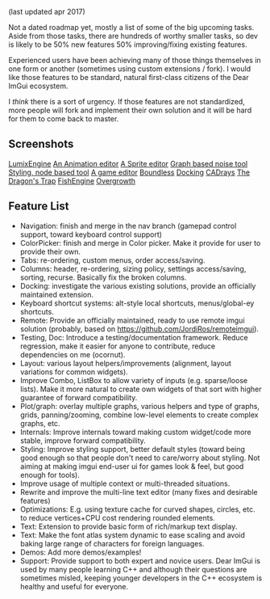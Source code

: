 (last updated apr 2017)

Not a dated roadmap yet, mostly a list of some of the big upcoming tasks.
Aside from those tasks, there are hundreds of worthy smaller tasks, so dev is likely to be 50% new features 50% improving/fixing existing features.

Experienced users have been achieving many of those things themselves in one form or another (sometimes using custom extensions / fork). I would like those features to be standard, natural first-class citizens of the Dear ImGui ecosystem.

I _think_ there is a sort of urgency. If those features are not standardized, more people will fork and implement their own solution and it will be hard for them to come back to master. 

## Screenshots

[LumixEngine](https://cloud.githubusercontent.com/assets/153526/17481789/18b71916-5d7f-11e6-9726-9e17dec1f3b4.png)
[An Animation editor](https://cloud.githubusercontent.com/assets/814772/17825130/ee09ace8-661a-11e6-80b5-c315fa4eaaa6.png)
[A Sprite editor](https://cloud.githubusercontent.com/assets/16607879/25135067/8d2c8864-2451-11e7-904e-e525e2736417.png)
[Graph based noise tool](https://cloud.githubusercontent.com/assets/577713/24189405/175f3a86-0ee5-11e7-8302-768de7fc2a16.png)
[Styling, node based tool](https://cloud.githubusercontent.com/assets/12642134/23952212/fa85c398-0990-11e7-8621-b1adbb71fab5.jpg)
[A game editor](https://cloud.githubusercontent.com/assets/4952023/13963091/3f8caedc-f021-11e5-8709-90c8ea7df1c0.png)
[Boundless](https://cloud.githubusercontent.com/assets/8225057/17051226/d37e7f86-4ff7-11e6-8f83-64808debb7e1.png)
[Docking](https://cloud.githubusercontent.com/assets/12642134/18140511/288541a8-6fb6-11e6-8423-72b4c808016d.gif)
[CADrays](https://cloud.githubusercontent.com/assets/1812916/23785566/c643057c-0581-11e7-9a49-1cd3bdbad830.jpg)
[The Dragon's Trap](https://cloud.githubusercontent.com/assets/8225057/20628927/33e14cac-b329-11e6-80f6-9524e93b048a.png)
[FishEngine](https://raw.githubusercontent.com/yushroom/FishEngine/master/Snapshot/20161129.png)
[Overgrowth](https://cloud.githubusercontent.com/assets/1066954/22568057/24c1dcc4-e947-11e6-8c97-870d8e70a380.jpg)

## Feature List

- Navigation: finish and merge in the nav branch (gamepad control support, toward keyboard control support)
- ColorPicker: finish and merge in Color picker. Make it provide for user to provide their own.
- Tabs: re-ordering, custom menus, order access/saving.
- Columns: header, re-ordering, sizing policy, settings access/saving, sorting, recurse. Basically fix the broken columns.
- Docking: investigate the various existing solutions, provide an officially maintained extension.
- Keyboard shortcut systems: alt-style local shortcuts, menus/global-ey shortcuts.
- Remote: Provide an officially maintained, ready to use remote imgui solution (probably, based on https://github.com/JordiRos/remoteimgui).
- Testing, Doc: Introduce a testing/documentation framework. Reduce regression, make it easier for anyone to contribute, reduce dependencies on me (ocornut).
- Layout: various layout helpers/improvements (alignment, layout variations for common widgets).
- Improve Combo, ListBox to allow variety of inputs (e.g. sparse/loose lists). Make it more natural to create own widgets of that sort with higher guarantee of forward compatibility.
- Plot/graph: overlay multiple graphs, various helpers and type of graphs, grids, panning/zooming, combine low-level elements to create complex graphs, etc.
- Internals: Improve internals toward making custom widget/code more stable, improve forward compatibility.
- Styling: Improve styling support, better default styles (toward being good enough so that people don't need to care/worry about styling. Not aiming at making imgui end-user ui for games look & feel, but good enough for tools).
- Improve usage of multiple context or multi-threaded situations.
- Rewrite and improve the multi-line text editor (many fixes and desirable features)
- Optimizations: E.g. using texture cache for curved shapes, circles, etc. to reduce vertices+CPU cost rendering rounded elements.
- Text: Extension to provide basic form of rich/markup text display.
- Text: Make the font atlas system dynamic to ease scaling and avoid baking large range of characters for foreign languages.
- Demos: Add more demos/examples!
- Support: Provide support to both expert and novice users. Dear ImGui is used by many people learning C++ and although their questions are sometimes misled, keeping younger developers in the C++ ecosystem is healthy and useful for everyone.
